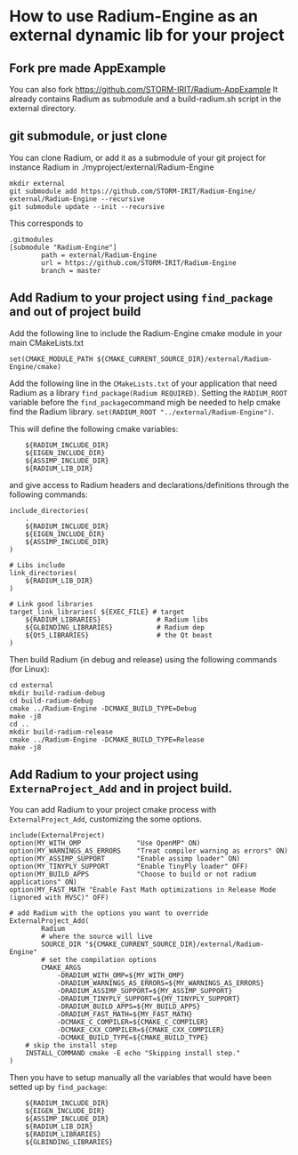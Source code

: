 # How to use Radium-Engine as an external dynamic lib for your project

## Fork pre made AppExample

You can also fork https://github.com/STORM-IRIT/Radium-AppExample 
It already contains Radium as submodule and a build-radium.sh script
in the external directory.

## git submodule, or just clone

You can clone Radium, or add it as a submodule of your git project for instance Radium in ./myproject/external/Radium-Engine

```
mkdir external
git submodule add https://github.com/STORM-IRIT/Radium-Engine/ 
external/Radium-Engine --recursive
git submodule update --init --recursive
```

This corresponds to 
```
.gitmodules
[submodule "Radium-Engine"]
        path = external/Radium-Engine
        url = https://github.com/STORM-IRIT/Radium-Engine
        branch = master
```


## Add Radium to your project using `find_package` and out of project build
Add the following line to include the Radium-Engine cmake module in your main
CMakeLists.txt
```
set(CMAKE_MODULE_PATH ${CMAKE_CURRENT_SOURCE_DIR}/external/Radium-Engine/cmake)
```


Add the following line in the `CMakeLists.txt` of your application that need Radium as a library
``find_package(Radium REQUIRED)``.
Setting the `RADIUM_ROOT` variable before the `find_package`command migh be needed to help cmake find the Radium library.
``set(RADIUM_ROOT "../external/Radium-Engine")``.

This will define the following cmake variables:
```
    ${RADIUM_INCLUDE_DIR}
    ${EIGEN_INCLUDE_DIR}
    ${ASSIMP_INCLUDE_DIR}
    ${RADIUM_LIB_DIR}
```


and give access to Radium headers and declarations/definitions through the following commands:
```
include_directories(
    .
    ${RADIUM_INCLUDE_DIR}
    ${EIGEN_INCLUDE_DIR}
    ${ASSIMP_INCLUDE_DIR}
)
```

```
# Libs include
link_directories(
    ${RADIUM_LIB_DIR}
)
```

```
# Link good libraries
target_link_libraries( ${EXEC_FILE} # target
    ${RADIUM_LIBRARIES}              # Radium libs
    ${GLBINDING_LIBRARIES}           # Radium dep
    ${Qt5_LIBRARIES}                 # the Qt beast
)
```

Then build Radium (in debug and release) using the following commands (for Linux):
```
cd external
mkdir build-radium-debug
cd build-radium-debug
cmake ../Radium-Engine -DCMAKE_BUILD_TYPE=Debug
make -j8
cd ..
mkdir build-radium-release
cmake ../Radium-Engine -DCMAKE_BUILD_TYPE=Release
make -j8
```

## Add Radium to your project using `ExternaProject_Add` and in project build.
You can add Radium to your project cmake process with `ExternalProject_Add`, customizing the some options.

```
include(ExternalProject)
option(MY_WITH_OMP              "Use OpenMP" ON)
option(MY_WARNINGS_AS_ERRORS    "Treat compiler warning as errors" ON)
option(MY_ASSIMP_SUPPORT        "Enable assimp loader" ON)
option(MY_TINYPLY_SUPPORT       "Enable TinyPly loader" OFF)
option(MY_BUILD_APPS            "Choose to build or not radium applications" ON)
option(MY_FAST_MATH "Enable Fast Math optimizations in Release Mode (ignored with MVSC)" OFF)

# add Radium with the options you want to override
ExternalProject_Add(
        Radium
        # where the source will live
        SOURCE_DIR "${CMAKE_CURRENT_SOURCE_DIR}/external/Radium-Engine"
        # set the compilation options
        CMAKE_ARGS
            -DRADIUM_WITH_OMP=${MY_WITH_OMP}
            -DRADIUM_WARNINGS_AS_ERRORS=${MY_WARNINGS_AS_ERRORS}
            -DRADIUM_ASSIMP_SUPPORT=${MY_ASSIMP_SUPPORT}
            -DRADIUM_TINYPLY_SUPPORT=${MY_TINYPLY_SUPPORT}
            -DRADIUM_BUILD_APPS=${MY_BUILD_APPS}
            -DRADIUM_FAST_MATH=${MY_FAST_MATH}
            -DCMAKE_C_COMPILER=${CMAKE_C_COMPILER}
            -DCMAKE_CXX_COMPILER=${CMAKE_CXX_COMPILER}
            -DCMAKE_BUILD_TYPE=${CMAKE_BUILD_TYPE}
	# skip the install step	
	INSTALL_COMMAND cmake -E echo "Skipping install step."
)
```
Then you have to setup manually all the variables that would have been setted up by `find_package`:
```
    ${RADIUM_INCLUDE_DIR}
    ${EIGEN_INCLUDE_DIR}
    ${ASSIMP_INCLUDE_DIR}
    ${RADIUM_LIB_DIR}
    ${RADIUM_LIBRARIES}
    ${GLBINDING_LIBRARIES}
```
